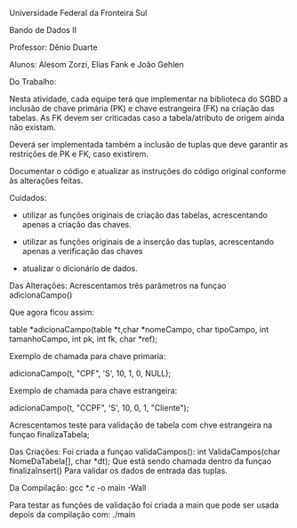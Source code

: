 Universidade Federal da Fronteira Sul

Bando de Dados II

Professor: Dênio Duarte

Alunos: Alesom Zorzi, Elias Fank e João Gehlen

Do Trabalho:

Nesta atividade, cada equipe terá que implementar na biblioteca do SGBD a inclusão de chave primária (PK) e chave estrangeira (FK) na criação das tabelas. As FK devem ser criticadas caso a tabela/atributo de origem ainda não existam.

Deverá ser implementada também a inclusão de tuplas que deve garantir as restrições de PK e FK, caso existirem.

Documentar o código e atualizar as instruções do código original conforme às alterações feitas.

Cuidados:

- utilizar as funções originais de criação das tabelas, acrescentando apenas a criação das chaves.

- utilizar as funções originais de a inserção das tuplas, acrescentando apenas a verificação das chaves

- atualizar o dicionário de dados.

Das Alterações:
Acrescentamos três parâmetros na funçao adicionaCampo()

Que agora ficou assim:

table *adicionaCampo(table *t,char *nomeCampo, char tipoCampo, int tamanhoCampo, int pk, int fk, char *ref);

Exemplo de chamada para chave primaria:

adicionaCampo(t, "CPF", 'S', 10, 1, 0, NULL);

Exemplo de chamada para chave estrangeira:

adicionaCampo(t, "CCPF", 'S', 10, 0, 1, "Cliente");

Acrescentamos teste para validação de tabela com chve estrangeira na funçao finalizaTabela;

Das Criações:
Foi criada a funçao validaCampos():
int ValidaCampos(char NomeDaTabela[], char *dt);
Que está sendo chamada dentro da funçao finalizaInsert()
Para validar os dados de entrada das tuplas.

Da Compilação:
gcc *.c -o main -Wall

Para testar as funções de validação foi criada a main
que pode ser usada depois da compilação com:
./main


